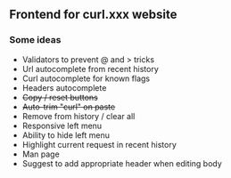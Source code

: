 ## Frontend for curl.xxx website

### Some ideas
* Validators to prevent @ and > tricks
* Url autocomplete from recent history
* Curl autocomplete for known flags
* Headers autocomplete
* ~~Copy / reset buttons~~
* ~~Auto-trim "curl" on paste~~
* Remove from history / clear all
* Responsive left menu
* Ability to hide left menu
* Highlight current request in recent history
* Man page
* Suggest to add appropriate header when editing body
